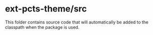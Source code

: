 # ext-pcts-theme/src

This folder contains source code that will automatically be added to the classpath when
the package is used.
